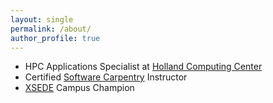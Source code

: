 ```yaml
---
layout: single
permalink: /about/
author_profile: true
---
```


- HPC Applications Specialist at [Holland Computing Center](https://hcc.unl.edu/)
- Certified [Software Carpentry](http://software-carpentry.org/) Instructor
- [XSEDE](https://www.xsede.org/) Campus Champion
